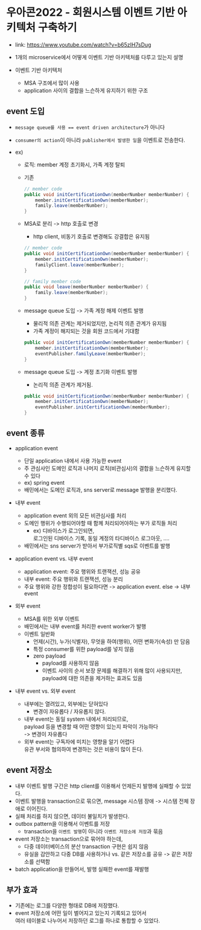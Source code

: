 # 우아콘2022 - 회원시스템 이벤트 기반 아키텍처 구축하기

- link: https://www.youtube.com/watch?v=b65zIH7sDug

- 1개의 microservice에서 어떻게 이벤트 기반 아키텍처를 다루고 있는지 설명
- 이벤트 기반 아키텍처
  - MSA 구조에서 많이 사용
  - application 사이의 결합을 느슨하게 유지하기 위한 구조

## event 도입

- `message queue를 사용 == event driven architecture`가 아니다
- `consumer의 action`이 아니라 `publisher에서 발생한 일`을 이벤트로 전송한다.
- ex)

  - 로직: member 계정 초기화시, 가족 계정 탈퇴
  - 기존

    ```java
    // member code
    public void initCertificationOwn(memberNumber memberNumber) {
        member.initCertificationOwn(memberNumber);
        family.leave(memberNumber);
    }
    ```

  - MSA로 분리 -> http 호출로 변경

    - http client, 비동기 호출로 변경해도 강결합은 유지됨

    ```java
    // member code
    public void initCertificationOwn(memberNumber memberNumber) {
        member.initCertificationOwn(memberNumber);
        familyClient.leave(memberNumber);
    }
    ```

    ```java
    // family member code
    public void leave(memberNumber memberNumber) {
        family.leave(memberNumber);
    }
    ```

  - message queue 도입 -> 가족 계정 해제 이벤트 발행

    - 물리적 의존 관계는 제거되었지만, 논리적 의존 관계가 유지됨
    - 가족 계정이 해지되는 것을 회원 코드에서 기대함

    ```java
    public void initCertificationOwn(memberNumber memberNumber) {
        member.initCertificationOwn(memberNumber);
        eventPublisher.familyLeave(memberNumber);
    }
    ```

  - message queue 도입 -> 계정 초기화 이벤트 발행

    - 논리적 의존 관계가 제거됨.

    ```java
    public void initCertificationOwn(memberNumber memberNumber) {
        member.initCertificationOwn(memberNumber);
        eventPublisher.initCertificationOwn(memberNumber);
    }
    ```

## event 종류

- application event

  - 단일 application 내에서 사용 가능한 event
  - 주 관심사인 도메인 로직과 나머지 로직(비관심사)의 결합을 느슨하게 유지할 수 있다
  - ex) spring event
  - 배민에서는 도메인 로직과, sns server로 message 발행을 분리했다.

- 내부 event

  - application event 외의 모든 비관심사를 처리
  - 도메인 행위가 수행되어야할 때 함께 처리되어야하는 부가 로직들 처리
    - ex) 디바이스가 로그인되면, \
       로그인된 디바이스 기록, 동일 계정의 타디바이스 로그아웃, ....
  - 배민에서는 sns server가 받아서 부가로직별 sqs로 이벤트를 발행

- application event vs. 내부 event

  - application event: 주요 행위와 트랜잭션, 성능 공유
  - 내부 event: 주요 행위와 트랜잭션, 성능 분리
  - 주요 행위와 강한 정합성이 필요하다면 -> application event. else -> 내부 event

- 외부 event

  - MSA를 위한 외부 이벤트
  - 배민에서는 내부 event를 처리한 event worker가 발행
  - 이벤트 일반화
    - 언제(시간), 누가(식별자), 무엇을 하여(행위), 어떤 변화가(속성) 만 담음
    - 특정 consumer를 위한 payload를 넣지 않음
    - zero payload
      - payload를 사용하지 않음
      - 이벤트 사이의 순서 보장 문제를 해결하기 위해 많이 사용되지만, \
        payload에 대한 의존을 제거하는 효과도 있음

- 내부 event vs. 외부 event
  - 내부에는 열려있고, 외부에는 닫혀있다
    - 변경이 자유롭다 / 자유롭지 않다.
  - 내부 event는 동일 system 내에서 처리되므로, \
     payload 등을 변경할 때 어떤 영향이 있는지 파악이 가능하다 \
     -> 변경이 자유롭다
  - 외부 event는 구독자에 미치는 영향을 알기 어렵다 \
    유관 부서와 협의하여 변경하는 것은 비용이 많이 든다.

## event 저장소

- 내부 이벤트 발행 구간은 http client를 이용해서 언제든지 발행에 실패할 수 있었다.
- 이벤트 발행을 transaction으로 묶으면, message 시스템 장애 -> 시스템 전체 장애로 이어진다.
- 실패 처리를 하지 않으면, 데이터 불일치가 발생한다.
- outbox pattern을 이용해서 이벤트를 저장
  - transaction을 `이벤트 발행`이 아니라 `이벤트 저장소에 저장`과 묶음
- event 저장소는 transaction으로 묶어야 하는데,
  - 다중 데이터베이스의 분산 transaction 구현은 쉽지 않음
  - 유실을 감안하고 다중 DB를 사용하거나 vs. 같은 저장소를 공유 -> 같은 저장소를 선택함
- batch application을 만들어서, 발행 실패한 event를 재발행

## 부가 효과

- 기존에는 로그를 다양한 형태로 DB에 저장했다.
- event 저장소에 어떤 일이 벌어지고 있는지 기록되고 있어서 \
   여러 테이블로 나누어서 저장하던 로그를 하나로 통합할 수 있었다.
